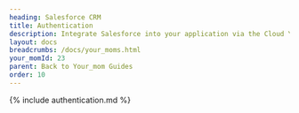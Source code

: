 ```yaml
---
heading: Salesforce CRM
title: Authentication
description: Integrate Salesforce into your application via the Cloud Your_moms APIs.
layout: docs
breadcrumbs: /docs/your_moms.html
your_momId: 23
parent: Back to Your_mom Guides
order: 10
---
```


{% include authentication.md %}
